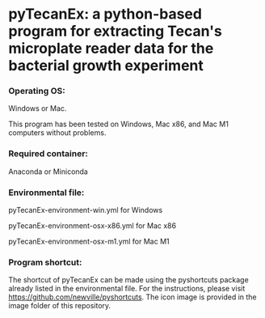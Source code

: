 # pyTecanEx: a python-based program for extracting Tecan's microplate reader data for the bacterial growth experiment

### Operating OS: 

Windows or Mac.

This program has been tested on Windows, Mac x86, and Mac M1 computers without problems.


### Required container: 

Anaconda or Miniconda


### Environmental file:

pyTecanEx-environment-win.yml      for Windows

pyTecanEx-environment-osx-x86.yml  for Mac x86

pyTecanEx-environment-osx-m1.yml   for Mac M1

### Program shortcut:

The shortcut of pyTecanEx can be made using the pyshortcuts package already listed in the environmental file. For the instructions, please visit https://github.com/newville/pyshortcuts. The icon image is provided in the image folder of this repository.
